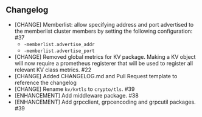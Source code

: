 ## Changelog

* [CHANGE] Memberlist: allow specifying address and port advertised to the memberlist cluster members by setting the following configuration: #37
  * `-memberlist.advertise_addr`
  * `-memberlist.advertise_port`
* [CHANGE] Removed global metrics for KV package. Making a KV object will now require a prometheus registerer that will be used to register all relevant KV class metrics. #22
* [CHANGE] Added CHANGELOG.md and Pull Request template to reference the changelog
* [CHANGE] Rename `kv/kvtls` to `crypto/tls`. #39
* [ENHANCEMENT] Add middleware package. #38
* [ENHANCEMENT] Add grpcclient, grpcencoding and grpcutil packages. #39
